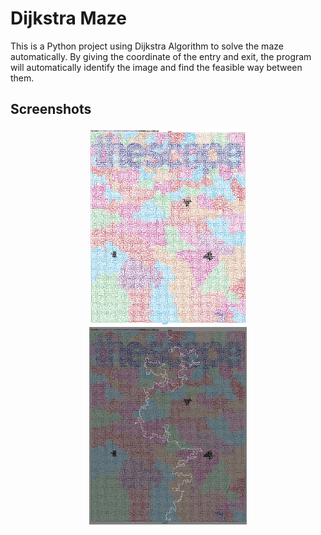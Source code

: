 # Dijkstra Maze
This is a Python project using Dijkstra Algorithm to solve the maze automatically. By giving the coordinate of the entry and exit, 
the program will automatically identify the image and find the feasible way between them.

## Screenshots
<div align=center>
<img src="https://github.com/andylvyp/Dijkstra/blob/master/darkmaze.jpg" width="50%" height="50%">
<div>
  
<div align=center>
<img src="https://github.com/andylvyp/Dijkstra/blob/master/out.png" width="50%" height="50%">
</div>
